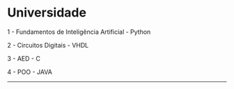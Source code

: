 # Universidade

1 - Fundamentos de Inteligência Artificial - Python

2 - Circuitos Digitais - VHDL

3 - AED - C

4 - POO - JAVA

----------------------------------------------------
